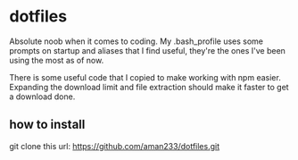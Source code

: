 # dotfiles
Absolute noob when it comes to coding. My .bash_profile uses some prompts on startup and aliases that I find useful, they're the ones I've been using the most as of now.

There is some useful code that I copied to make working with npm easier. Expanding the download limit and file extraction should make it faster to get a download done.


## how to install

git clone this url: https://github.com/aman233/dotfiles.git

